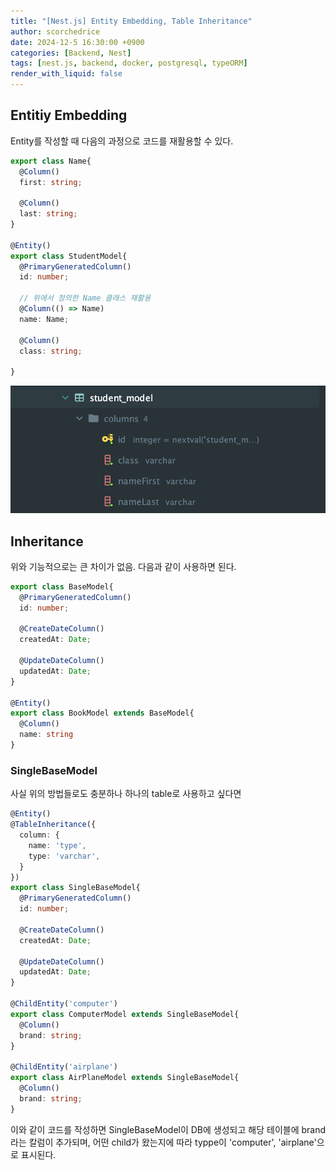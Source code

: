 ```yaml
---
title: "[Nest.js] Entity Embedding, Table Inheritance"
author: scorchedrice
date: 2024-12-5 16:30:00 +0900
categories: [Backend, Nest]
tags: [nest.js, backend, docker, postgresql, typeORM]
render_with_liquid: false
---
```


## Entitiy Embedding
Entity를 작성할 때 다음의 과정으로 코드를 재활용할 수 있다.

```ts
export class Name{
  @Column()
  first: string;

  @Column()
  last: string;
}

@Entity()
export class StudentModel{
  @PrimaryGeneratedColumn()
  id: number;
  
  // 위에서 정의한 Name 클래스 재활용
  @Column(() => Name)
  name: Name;

  @Column()
  class: string;

}
```

<img src="/assets/img/241205/entityembedding.png" alt="entity_embedded">

## Inheritance
위와 기능적으로는 큰 차이가 없음. 다음과 같이 사용하면 된다.

```ts
export class BaseModel{
  @PrimaryGeneratedColumn()
  id: number;

  @CreateDateColumn()
  createdAt: Date;

  @UpdateDateColumn()
  updatedAt: Date;
}

@Entity()
export class BookModel extends BaseModel{
  @Column()
  name: string
}
```

### SingleBaseModel
사실 위의 방법들로도 충분하나 하나의 table로 사용하고 싶다면

```ts
@Entity()
@TableInheritance({
  column: {
    name: 'type',
    type: 'varchar',
  }
})
export class SingleBaseModel{
  @PrimaryGeneratedColumn()
  id: number;

  @CreateDateColumn()
  createdAt: Date;

  @UpdateDateColumn()
  updatedAt: Date;
}

@ChildEntity('computer')
export class ComputerModel extends SingleBaseModel{
  @Column()
  brand: string;
}

@ChildEntity('airplane')
export class AirPlaneModel extends SingleBaseModel{
  @Column()
  brand: string;
}
```

이와 같이 코드를 작성하면 SingleBaseModel이 DB에 생성되고 해당 테이블에 brand라는 칼럼이 추가되며, 어떤 child가 왔는지에 따라 typpe이 'computer', 'airplane'으로 표시된다.

